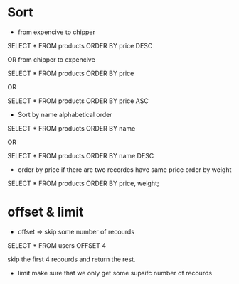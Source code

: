 # Sort

- from expencive to chipper

SELECT * 
FROM products
ORDER BY price DESC


OR from chipper to expencive 


SELECT * 
FROM products
ORDER BY price

OR

SELECT * 
FROM products
ORDER BY price ASC

- Sort by name alphabetical order

SELECT * 
FROM products
ORDER BY name


OR  


SELECT * 
FROM products
ORDER BY name DESC


- order by price if there are two recordes have same price order by weight

SELECT * 
FROM products
ORDER BY price, weight;

# offset & limit 

- offset => skip some number of recourds 

SELECT * 
FROM users 
OFFSET 4

skip the first 4 recourds and return the rest. 


- limit make sure that we only get some supsifc number of recourds 